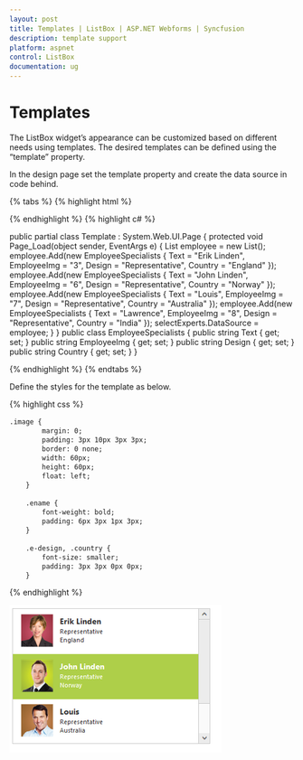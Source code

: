 ```yaml
---
layout: post
title: Templates | ListBox | ASP.NET Webforms | Syncfusion
description: template support
platform: aspnet
control: ListBox
documentation: ug
---
```


# Templates

The ListBox widget’s appearance can be customized based on different needs using templates. The desired templates can be defined using the “template” property.

In the design page set the template property and create the data source in code behind.

{% tabs %}
{% highlight html %}

<div class="control">
     <ej:ListBox ID="ListBox" runat="server" Width="350" Template='<div><img class="image" src="../content/images/Employees/${eimg}.png" alt="employee"/><div class="ename"> ${Text} </div><div class="design"> ${design} </div><div class="country"> ${country} </div></div>'>
     </ej:ListBox>
</div>

{% endhighlight %}
{% highlight c# %}

public partial class Template : System.Web.UI.Page
        {
            protected void Page_Load(object sender, EventArgs e)
            {
                List<EmployeeSpecialists> employee = new List<EmployeeSpecialists>();
                employee.Add(new EmployeeSpecialists { Text = "Erik Linden", EmployeeImg = "3", Design = "Representative", Country = "England" });
                employee.Add(new EmployeeSpecialists { Text = "John Linden", EmployeeImg = "6", Design = "Representative", Country = "Norway" });
                employee.Add(new EmployeeSpecialists { Text = "Louis", EmployeeImg = "7", Design = "Representative", Country = "Australia" });
                employee.Add(new EmployeeSpecialists { Text = "Lawrence", EmployeeImg = "8", Design = "Representative", Country = "India" });
                selectExperts.DataSource = employee;
            }
        }
        public class EmployeeSpecialists
        {
            public string Text { get; set; }
            public string EmployeeImg { get; set; }
            public string Design { get; set; }
            public string Country { get; set; }
        }


{% endhighlight %}
{% endtabs %}

Define the styles for the template as below.


{% highlight css %}

    .image {
            margin: 0;
            padding: 3px 10px 3px 3px;
            border: 0 none;
            width: 60px;
            height: 60px;
            float: left;
        }

        .ename {
            font-weight: bold;
            padding: 6px 3px 1px 3px;
        }

        .e-design, .country {
            font-size: smaller;
            padding: 3px 3px 0px 0px;
        }

{% endhighlight %}


 ![](Templates_images/Templates_img1.png)